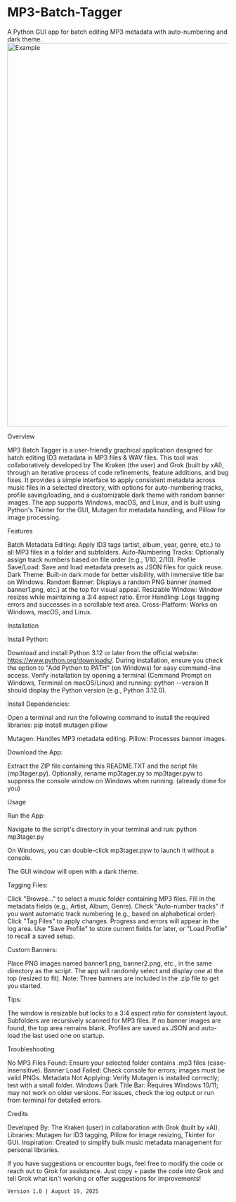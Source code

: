 # MP3-Batch-Tagger
A Python GUI app for batch editing MP3 metadata with auto-numbering and dark theme.
<img width="602" height="872" alt="Example" src="https://github.com/user-attachments/assets/ab9b7ab6-bd8e-4152-a81f-1200932cf373" />

Overview

MP3 Batch Tagger is a user-friendly graphical application designed for batch editing ID3 metadata in MP3 files & WAV files. This tool was collaboratively developed by The Kraken (the user) and Grok (built by xAI), through an iterative process of code refinements, feature additions, and bug fixes. It provides a simple interface to apply consistent metadata across music files in a selected directory, with options for auto-numbering tracks, profile saving/loading, and a customizable dark theme with random banner images.
The app supports Windows, macOS, and Linux, and is built using Python's Tkinter for the GUI, Mutagen for metadata handling, and Pillow for image processing.

Features

Batch Metadata Editing: Apply ID3 tags (artist, album, year, genre, etc.) to all MP3 files in a folder and subfolders.
Auto-Numbering Tracks: Optionally assign track numbers based on file order (e.g., 1/10, 2/10).
Profile Save/Load: Save and load metadata presets as JSON files for quick reuse.
Dark Theme: Built-in dark mode for better visibility, with immersive title bar on Windows.
Random Banner: Displays a random PNG banner (named banner1.png, etc.) at the top for visual appeal.
Resizable Window: Window resizes while maintaining a 3:4 aspect ratio.
Error Handling: Logs tagging errors and successes in a scrollable text area.
Cross-Platform: Works on Windows, macOS, and Linux.

Installation

Install Python:

Download and install Python 3.12 or later from the official website: https://www.python.org/downloads/.
During installation, ensure you check the option to "Add Python to PATH" (on Windows) for easy command-line access.
Verify installation by opening a terminal (Command Prompt on Windows, Terminal on macOS/Linux) and running:
python --version
It should display the Python version (e.g., Python 3.12.0).


Install Dependencies:

Open a terminal and run the following command to install the required libraries:
pip install mutagen pillow

Mutagen: Handles MP3 metadata editing.
Pillow: Processes banner images.




Download the App:

Extract the ZIP file containing this README.TXT and the script file (mp3tager.py).
Optionally, rename mp3tager.py to mp3tager.pyw to suppress the console window on Windows when running. (already done for you)



Usage

Run the App:

Navigate to the script's directory in your terminal and run:
python mp3tager.py

On Windows, you can double-click mp3tager.pyw to launch it without a console.


The GUI window will open with a dark theme.


Tagging Files:

Click "Browse…" to select a music folder containing MP3 files.
Fill in the metadata fields (e.g., Artist, Album, Genre).
Check "Auto-number tracks" if you want automatic track numbering (e.g., based on alphabetical order).
Click "Tag Files" to apply changes. Progress and errors will appear in the log area.
Use "Save Profile" to store current fields for later, or "Load Profile" to recall a saved setup.


Custom Banners:

Place PNG images named banner1.png, banner2.png, etc., in the same directory as the script.
The app will randomly select and display one at the top (resized to fit).
Note: Three banners are included in the .zip file to get you started.

Tips:

The window is resizable but locks to a 3:4 aspect ratio for consistent layout.
Subfolders are recursively scanned for MP3 files.
If no banner images are found, the top area remains blank.
Profiles are saved as JSON and auto-load the last used one on startup.



Troubleshooting

No MP3 Files Found: Ensure your selected folder contains .mp3 files (case-insensitive).
Banner Load Failed: Check console for errors; images must be valid PNGs.
Metadata Not Applying: Verify Mutagen is installed correctly; test with a small folder.
Windows Dark Title Bar: Requires Windows 10/11; may not work on older versions.
For issues, check the log output or run from terminal for detailed errors.

Credits

Developed By: The Kraken (user) in collaboration with Grok (built by xAI).
Libraries: Mutagen for ID3 tagging, Pillow for image resizing, Tkinter for GUI.
Inspiration: Created to simplify bulk music metadata management for personal libraries.

If you have suggestions or encounter bugs, feel free to modify the code or reach out to Grok for assistance. Just copy + paste the code into Grok and tell Grok what isn't working or offer suggestions for improvements!

~~~ Enjoy tagging your music collection! ~~~
Version 1.0 | August 19, 2025

